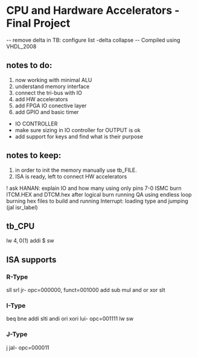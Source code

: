 # CPU and Hardware Accelerators - Final Project

-- remove delta in TB: configure list -delta collapse
-- Compiled using VHDL_2008

## notes to do:
1. now working with minimal ALU
2. understand memory interface
3. connect the tri-bus with IO
4. add HW accelerators
5. add FPGA IO conective layer
5. add GPIO and basic timer

- IO CONTROLLER
- make sure sizing in IO controller for OUTPUT is ok
- add support for keys and find what is their purpose

## notes to keep:
1. in order to init the memory manually use tb_FILE.
2. ISA is ready, left to connect HW accelerators


! ask HANAN: explain IO and how many 
using only pins 7-0
ISMC burn ITCM.HEX and DTCM.hex after logical burn
running QA using endless loop burning hex files to build and running
Interrupt: loading type and jumping (jal isr_label)

## tb_CPU
lw $4,0($1)
addi $
sw 

## ISA supports
### R-Type
sll 
srl
jr- opc=000000, funct=001000
add
sub
mul
and
or
xor
slt
### I-Type
beq
bne
addi
slti
andi
ori
xori
lui- opc=001111
lw
sw
### J-Type
j
jal- opc=000011